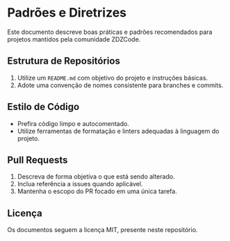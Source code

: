 # Padrões e Diretrizes

Este documento descreve boas práticas e padrões recomendados para projetos mantidos pela comunidade ZDZCode.

## Estrutura de Repositórios

1. Utilize um `README.md` com objetivo do projeto e instruções básicas.
2. Adote uma convenção de nomes consistente para branches e commits.

## Estilo de Código

- Prefira código limpo e autocomentado.
- Utilize ferramentas de formatação e linters adequadas à linguagem do projeto.

## Pull Requests

1. Descreva de forma objetiva o que está sendo alterado.
2. Inclua referência a issues quando aplicável.
3. Mantenha o escopo do PR focado em uma única tarefa.

## Licença

Os documentos seguem a licença MIT, presente neste repositório.
